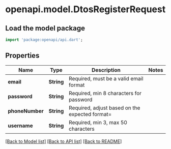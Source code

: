 # openapi.model.DtosRegisterRequest

## Load the model package
```dart
import 'package:openapi/api.dart';
```

## Properties
Name | Type | Description | Notes
------------ | ------------- | ------------- | -------------
**email** | **String** | Required, must be a valid email format | 
**password** | **String** | Required, min 8 characters for password | 
**phoneNumber** | **String** | Required, adjust based on the expected format= | 
**username** | **String** | Required, min 3, max 50 characters | 

[[Back to Model list]](../README.md#documentation-for-models) [[Back to API list]](../README.md#documentation-for-api-endpoints) [[Back to README]](../README.md)


